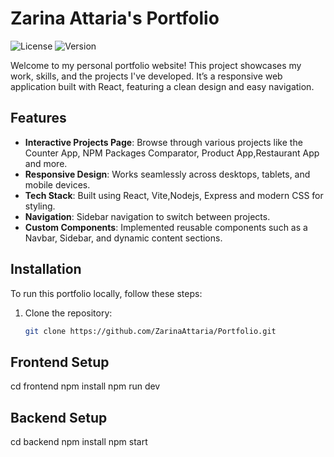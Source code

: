 # Zarina Attaria's Portfolio

![License](https://img.shields.io/github/license/ZarinaAttaria/Portfolio)
![Version](https://img.shields.io/github/package-json/v/ZarinaAttaria/portfolio)

Welcome to my personal portfolio website! This project showcases my work, skills, and the projects I've developed. It’s a responsive web application built with React, featuring a clean design and easy navigation.

## Features

- **Interactive Projects Page**: Browse through various projects like the Counter App, NPM Packages Comparator, Product App,Restaurant App and more.
- **Responsive Design**: Works seamlessly across desktops, tablets, and mobile devices.
- **Tech Stack**: Built using React, Vite,Nodejs, Express and modern CSS for styling.
- **Navigation**: Sidebar navigation to switch between projects.
- **Custom Components**: Implemented reusable components such as a Navbar, Sidebar, and dynamic content sections.

## Installation

To run this portfolio locally, follow these steps:

1. Clone the repository:

   ```bash
   git clone https://github.com/ZarinaAttaria/Portfolio.git
   ```

## Frontend Setup

cd frontend
npm install
npm run dev

## Backend Setup

cd backend
npm install
npm start

```

```
